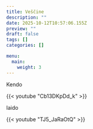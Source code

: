 ```yaml
---
title: Veščine
description: ""
date: 2025-10-12T10:57:06.155Z
preview: ""
draft: false
tags: []
categories: []

menu:
  main:
    weight: 3
---
```


Kendo

{{< youtube "Cb13DKpDd_k" >}}

Iaido

{{< youtube "TJ5_JaRaOtQ" >}}